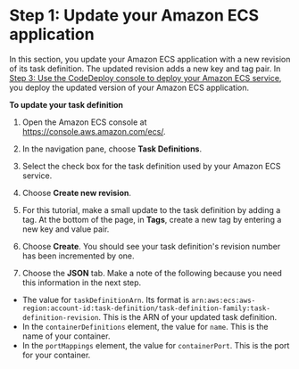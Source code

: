 # Step 1: Update your Amazon ECS application<a name="tutorial-ecs-update-the-ecs-application"></a>

 In this section, you update your Amazon ECS application with a new revision of its task definition\. The updated revision adds a new key and tag pair\. In [ Step 3: Use the CodeDeploy console to deploy your Amazon ECS service](tutorial-ecs-deployment-deploy.md), you deploy the updated version of your Amazon ECS application\. 

**To update your task definition**

1. Open the Amazon ECS console at [https://console\.aws\.amazon\.com/ecs/](https://console.aws.amazon.com/ecs/)\.

1.  In the navigation pane, choose **Task Definitions**\. 

1.  Select the check box for the task definition used by your Amazon ECS service\.

1.  Choose **Create new revision**\. 

1.  For this tutorial, make a small update to the task definition by adding a tag\. At the bottom of the page, in **Tags**, create a new tag by entering a new key and value pair\. 

1.  Choose **Create**\. You should see your task definition's revision number has been incremented by one\. 

1.  Choose the **JSON** tab\. Make a note of the following because you need this information in the next step\. 
   +  The value for `taskDefinitionArn`\. Its format is `arn:aws:ecs:aws-region:account-id:task-definition/task-definition-family:task-definition-revision`\. This is the ARN of your updated task definition\. 
   +  In the `containerDefinitions` element, the value for `name`\. This is the name of your container\. 
   +  In the `portMappings` element, the value for `containerPort`\. This is the port for your container\. 